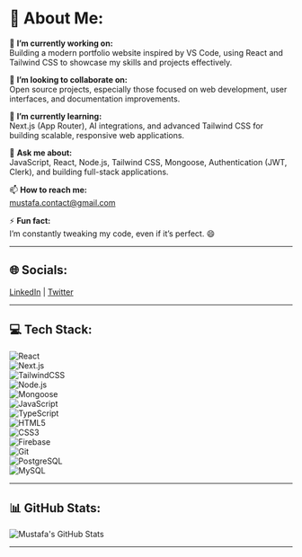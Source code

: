 # 💫 About Me:  

🔭 **I’m currently working on:**  
Building a modern portfolio website inspired by VS Code, using React and Tailwind CSS to showcase my skills and projects effectively.  

👯 **I’m looking to collaborate on:**  
Open source projects, especially those focused on web development, user interfaces, and documentation improvements.  

🌱 **I’m currently learning:**  
Next.js (App Router), AI integrations, and advanced Tailwind CSS for building scalable, responsive web applications.  

💬 **Ask me about:**  
JavaScript, React, Node.js, Tailwind CSS, Mongoose, Authentication (JWT, Clerk), and building full-stack applications.  

📫 **How to reach me:**  
mustafa.contact@gmail.com  

⚡ **Fun fact:**  
I’m constantly tweaking my code, even if it’s perfect. 😄  

---

## 🌐 Socials:  
[LinkedIn]([(https://www.linkedin.com/in/mustafa-hussaini-b39a141a7/)]) | [Twitter]([(https://x.com/Mustafa40204509)])  

---

## 💻 Tech Stack:  
![React](https://img.shields.io/badge/React-%2320232a.svg?style=for-the-badge&logo=react&logoColor=%2361DAFB)  
![Next.js](https://img.shields.io/badge/Next.js-black?style=for-the-badge&logo=next.js&logoColor=white)  
![TailwindCSS](https://img.shields.io/badge/TailwindCSS-%2338B2AC.svg?style=for-the-badge&logo=tailwind-css&logoColor=white)  
![Node.js](https://img.shields.io/badge/Node.js-%2343853D.svg?style=for-the-badge&logo=node.js&logoColor=white)  
![Mongoose](https://img.shields.io/badge/Mongoose-%2363D297.svg?style=for-the-badge&logo=mongodb&logoColor=white)  
![JavaScript](https://img.shields.io/badge/JavaScript-%23F7DF1E.svg?style=for-the-badge&logo=javascript&logoColor=black)  
![TypeScript](https://img.shields.io/badge/TypeScript-%23007ACC.svg?style=for-the-badge&logo=typescript&logoColor=white)  
![HTML5](https://img.shields.io/badge/HTML5-%23E34F26.svg?style=for-the-badge&logo=html5&logoColor=white)  
![CSS3](https://img.shields.io/badge/CSS3-%231572B6.svg?style=for-the-badge&logo=css3&logoColor=white)  
![Firebase](https://img.shields.io/badge/Firebase-%23FFCA28.svg?style=for-the-badge&logo=firebase&logoColor=white)  
![Git](https://img.shields.io/badge/Git-%23F05033.svg?style=for-the-badge&logo=git&logoColor=white)  
![PostgreSQL](https://img.shields.io/badge/PostgreSQL-%23316192.svg?style=for-the-badge&logo=postgresql&logoColor=white)  
![MySQL](https://img.shields.io/badge/MySQL-%2300f.svg?style=for-the-badge&logo=mysql&logoColor=white)  

---

## 📊 GitHub Stats:  
![Mustafa's GitHub Stats]([(https://github.com/mustafa-munib/mustafa-munib)])  

---



